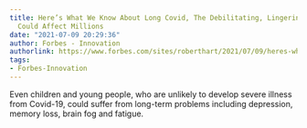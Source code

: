 ```yaml
---
title: Here’s What We Know About Long Covid, The Debilitating, Lingering Illness That
  Could Affect Millions
date: "2021-07-09 20:29:36"
author: Forbes - Innovation
authorlink: https://www.forbes.com/sites/roberthart/2021/07/09/heres-what-we-know-about-long-covid-the-debilitating-lingering-illness-that-could-affect-millions/
tags:
- Forbes-Innovation
---
```

Even children and young people, who are unlikely to develop severe illness from Covid-19, could suffer from long-term problems including depression, memory loss, brain fog and fatigue.